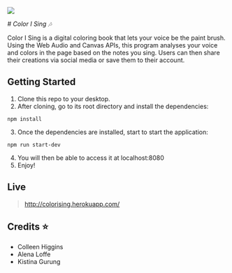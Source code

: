 ![](https://media.giphy.com/media/143qWPF33HtSTK/giphy.gif)

_# Color I Sing :notes:_

Color I Sing is a digital coloring book that lets your voice be the paint brush. Using the Web Audio and Canvas APIs, this program analyses your voice and colors in the page based on the notes you sing. Users can then share their creations via social media or save them to their account.

## Getting Started

1.  Clone this repo to your desktop.
2.  After cloning, go to its root directory and install the dependencies:

```
npm install
```

3.  Once the dependencies are installed, start to start the application:

```
npm run start-dev
```

4.  You will then be able to access it at localhost:8080
5.  Enjoy!

## Live

> http://colorising.herokuapp.com/

## Credits :star:

* Colleen Higgins
* Alena Loffe
* Kistina Gurung

```

```
